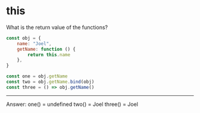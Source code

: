 # this

What is the return value of the functions?

```js
const obj = {
    name: "Joel",
    getName: function () {
        return this.name
    },
}

const one = obj.getName
const two = obj.getName.bind(obj)
const three = () => obj.getName()
```

---

Answer:
one() = undefined
two() = Joel
three() = Joel
